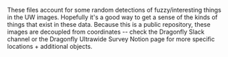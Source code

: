 These files account for some random detections of fuzzy/interesting things in the UW images. Hopefully it's a good way to get a sense of the kinds of things that exist in these data. Because this is a public repository, these images are decoupled from coordinates -- check the Dragonfly Slack channel or the Dragonfly Ultrawide Survey Notion page for more specific locations + additional objects.
